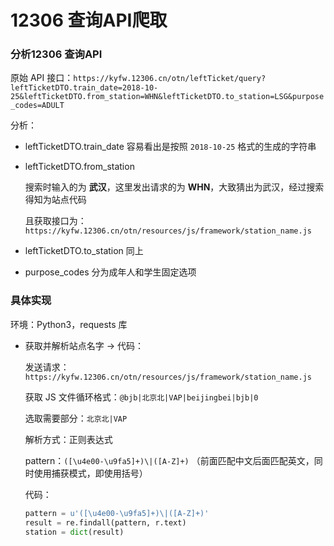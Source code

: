 # 12306 查询API爬取

### 分析12306 查询API

原始 API 接口：`https://kyfw.12306.cn/otn/leftTicket/query?leftTicketDTO.train_date=2018-10-25&leftTicketDTO.from_station=WHN&leftTicketDTO.to_station=LSG&purpose_codes=ADULT`

分析：

- leftTicketDTO.train_date 容易看出是按照 `2018-10-25` 格式的生成的字符串

- leftTicketDTO.from_station

  搜索时输入的为 **武汉**，这里发出请求的为 **WHN**，大致猜出为武汉，经过搜索得知为站点代码

  且获取接口为：`https://kyfw.12306.cn/otn/resources/js/framework/station_name.js`

- leftTicketDTO.to_station 同上

- purpose_codes 分为成年人和学生固定选项

### 具体实现

环境：Python3，requests 库

- 获取并解析站点名字 -> 代码：

  发送请求：`https://kyfw.12306.cn/otn/resources/js/framework/station_name.js`

  获取 JS 文件循环格式：`@bjb|北京北|VAP|beijingbei|bjb|0`

  选取需要部分：`北京北|VAP`

  解析方式：正则表达式

  pattern：`([\u4e00-\u9fa5]+)\|([A-Z]+)` （前面匹配中文后面匹配英文，同时使用捕获模式，即使用括号）

  代码：

  ```python
  pattern = u'([\u4e00-\u9fa5]+)\|([A-Z]+)'
  result = re.findall(pattern, r.text)
  station = dict(result)
  ```

  ​

